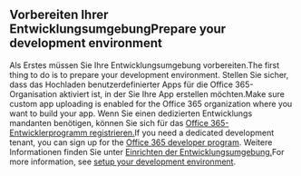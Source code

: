 ## <a name="prepare-your-development-environment"></a><span data-ttu-id="5a738-101">Vorbereiten Ihrer Entwicklungsumgebung</span><span class="sxs-lookup"><span data-stu-id="5a738-101">Prepare your development environment</span></span>

<span data-ttu-id="5a738-102">Als Erstes müssen Sie Ihre Entwicklungsumgebung vorbereiten.</span><span class="sxs-lookup"><span data-stu-id="5a738-102">The first thing to do is to prepare your development environment.</span></span> <span data-ttu-id="5a738-103">Stellen Sie sicher, dass das Hochladen benutzerdefinierter Apps für die Office 365-Organisation aktiviert ist, in der Sie Ihre App erstellen möchten.</span><span class="sxs-lookup"><span data-stu-id="5a738-103">Make sure custom app uploading is enabled for the Office 365 organization where you want to build your app.</span></span> <span data-ttu-id="5a738-104">Wenn Sie einen dedizierten Entwicklungs mandanten benötigen, können Sie sich für das [Office 365-Entwicklerprogramm registrieren.](https://developer.microsoft.com/office/dev-program)</span><span class="sxs-lookup"><span data-stu-id="5a738-104">If you need a dedicated development tenant, you can sign up for the [Office 365 developer program](https://developer.microsoft.com/office/dev-program).</span></span> <span data-ttu-id="5a738-105">Weitere Informationen finden Sie unter [Einrichten der Entwicklungsumgebung.](~/concepts/build-and-test/prepare-your-o365-tenant.md)</span><span class="sxs-lookup"><span data-stu-id="5a738-105">For more information, see [setup your development environment](~/concepts/build-and-test/prepare-your-o365-tenant.md).</span></span>